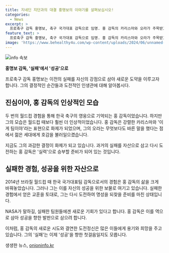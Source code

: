 ```yaml
---
title: 지네딘 지단과의 대결 홍명보의 이야기를 살펴보십시오!
categories:
  - News
excerpt: >
  프로축구 감독 홍명보, 축구 국가대표 감독으로 임명. 홍 감독의 카리스마와 오라가 주목받고 있다. 2002 월드컵 주역으로 인상적인 홍 감독은 최근 울산HD의 감독으로 선수들과의 거친 대화로 화제였다. 이번 국가대표 감독 임명은 그의 실패를 자산으로 삼아 성공의 결과를 내기를 기대하게 한다. 2024.7.10/뉴스1.
feature_text: >
  프로축구 감독 홍명보, 축구 국가대표 감독으로 임명. 홍 감독의 카리스마와 오라가 주목받고 있다. 2002 월드컵 주역으로 인상적인 홍 감독은 최근 울산HD의 감독으로 선수들과의 거친 대화로 화제였다. 이번 국가대표 감독 임명은 그의 실패를 자산으로 삼아 성공의 결과를 내기를 기대하게 한다. 2024.7.10/뉴스1.
image: 'https://www.behealthy4u.com/wp-content/uploads/2024/06/unnamed-file.png'
---
```


<p><img src="https://www.behealthy4u.com/wp-content/uploads/2024/06/unnamed-file.png" alt="info 속보" /></p>

<p><b>홍명보 감독, '실패'에서 '성공'으로</b></p>

<p>프로축구 감독 홍명보는 이전의 실패를 자신의 강점으로 삼아 새로운 도약을 이루고자 합니다. 그의 결정적인 순간들과 도전적인 인생관에 대해 알아봅시다.</p>

<h2 data-ke-size="size26">진심이야, 홍 감독의 인상적인 모습</h2>

<p>두 번의 월드컵 경험을 통해 한국 축구의 영웅으로 기억되는 홍 감독이었습니다. 하지만 그의 모습은 월드컵 때보다 훨씬 더 인상적이었습니다. 홍 감독은 강렬한 카리스마와 '이게 팀이야'라는 표현으로 화제가 되었으며, 그의 오라는 무엇보다도 바른 말을 했다는 점에서 젊은 세대에게 호감을 불러일으켰습니다.</p>

<p data-ke-size="size16">지금도 그의 과감한 결정이 화제가 되고 있습니다. 과거의 실패를 자산으로 삼고 다시 도전하는 홍 감독은 '실력'으로 승부할 준비가 되어 있는 것입니다.</p>

<h2 data-ke-size="size26">실패한 경험, 성공을 위한 자산으로</h2>

<p>2014년 브라질 월드컵 때 한국 국가대표팀 감독으로서의 경험은 홍 감독의 삶을 크게 바꿔놓았습니다. 그러나 그는 이를 자신의 성공을 위한 보물로 여기고 있습니다. 실패한 경험에서 얻은 교훈을 토대로, 그는 다시 도전하여 명성을 되찾을 준비를 마친 상태입니다.</p>

<p data-ke-size="size16">NASA가 말하길, 실패한 팀원들에겐 새로운 기회가 있다고 합니다. 홍 감독은 이를 역으로 삼아 성공을 향한 발판으로 삼으려 합니다.</p>

<p>이처럼, 홍 감독의 새로운 시도와 결연한 도전정신은 많은 이들에게 용기와 희망을 주고 있습니다. 그의 '실패'는 이제 '성공'을 향한 첫걸음일지도 모릅니다.</p>
생생한 뉴스, <a href="https://onioninfo.kr" rel="dofollow">onioninfo.kr</a>


